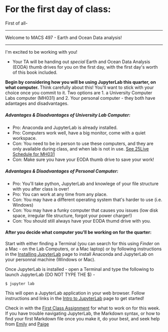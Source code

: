 
# For the first day of class:

First of all- 

***
Welcome to MACS 497 - Earth and Ocean Data analysis!  
***

I'm excited to be working with you!  
- Your TA will be handing out *special* Earth and Ocean Data Analysis (EODA) thumb drives for you on the first day, with the first day's worth of this book included. 

**Begin by considering how you will be using JupyterLab this quarter, on what computer.**  Think carefully about this!  You'll want to stick with your choice once you commit to it. Two options are 1. a University Computer Labs computer (MH031) and 2. Your personal computer - they both have adantages and disadvantages.

##### Advantages & Disadvantages of University Lab Computer:
- Pro: Anaconda and JupyterLab is already installed.
- Pro: Computers work well, have a big monitor, come with a quiet workspace.
- Con: You need to be in person to use these computers, and they are only available during class, and when lab is not in use. [See 25Live Schedule for MH031](https://25live.collegenet.com/pro/wwu#!/home/search/location/availabilityWeekly/115185)
- Con: Make sure you have your EODA thumb drive to save your work!

##### Advantages & Disadvantages of Personal Computer:
- Pro: You'll take python, JupyterLab and knowlege of your file structure with you after class is over!
- Pro: You can work at any time from any place. 
- Con: You may have a different operating system that's harder to use (i.e. Windows)
- Con: You may have a funky computer that causes you issues (low disk space, irregular file structure, forgot your power charger!)
- Con: You should still always have your EODA thumd drive with you. 

#### After you decide what computer you'll be working on for the quarter: 
Start with either finding a Terminal (you can search for this using *Finder* on a Mac - on the Lab Computers, or a Mac laptop) or by following instructions in the [Installing JupyterLab](Pages/installing_jupyterlab) page to install Anaconda and JupyterLab on your personnal machine (Windows or Mac). 

Once JupyterLab is installed - open a Terminal and type the following to launch JupyterLab (DO NOT TYPE THE $) - 

```
$ jupyter lab
```

This will open a JupyterLab application in your web browser.  Follow instructions and links in the [Intro to JupyterLab](Pages/intro_to_jupyterlab) page to get started!

Check in with the [First Class Assignment](Assignments/first_class_assignment) for what to work on for this week.  If you have trouble navigating JupyterLab, the Markdown syntax, or how to find your first Markdown file once you make it, do your best, and seek help from [Emily](emily.roland@wwu.edu) and [Paige](koenigp@wwu.edu) 